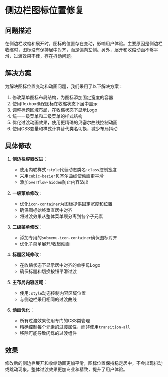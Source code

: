 # 侧边栏图标位置修复

## 问题描述
在侧边栏收缩和展开时，图标的位置存在变动，影响用户体验。主要原因是侧边栏收缩时，图标没有保持居中对齐，而是偏向左侧。另外，展开和收缩动画不够平滑，过渡效果不佳，存在抖动问题。

## 解决方案
为解决图标位置变动和动画问题，我们采用了以下解决方案：

1. 修改菜单图标布局结构，为图标添加固定宽度的容器
2. 使用flexbox确保图标在收缩状态下居中显示
3. 调整标题区域布局，在收缩状态下显示Logo
4. 统一一级菜单和二级菜单的样式结构
5. 优化过渡动画效果，使用更精确的贝塞尔曲线控制动画
6. 使用CSS变量和样式计算替代类名切换，减少布局抖动

## 具体修改
1. **侧边栏容器改进**：
   - 使用内联样式`:style`代替动态类名`:class`控制宽度
   - 采用`cubic-bezier`贝塞尔曲线使动画更平滑
   - 添加`overflow-hidden`防止内容溢出

2. **一级菜单修改**：
   - 优化`icon-container`为图标提供固定宽度和位置
   - 确保图标始终垂直居中对齐
   - 将过渡效果从整体菜单项分离到各个子元素

3. **二级菜单修改**：
   - 添加专用的`submenu-icon-container`确保图标对齐
   - 优化子菜单展开/收起动画

4. **标题区域修改**：
   - 在收缩状态下显示居中对齐的单字母Logo
   - 确保标题和切换按钮平滑过渡

5. **主布局内容区域**：
   - 使用`:style`动态控制内容区域位置
   - 与侧边栏采用相同的过渡曲线

6. **动画优化**：
   - 所有过渡效果使用专门的CSS类管理
   - 精确控制每个元素的过渡属性，而非使用`transition-all`
   - 移除可能导致闪烁的过渡组件

## 效果
修改后的侧边栏展开和收缩动画更加平滑，图标位置保持稳定居中，不会出现抖动或跳动现象。整体过渡效果更加专业和精致，提升了用户体验。 
